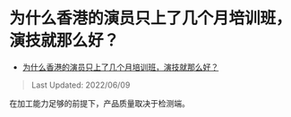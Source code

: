 # 为什么香港的演员只上了几个月培训班，演技就那么好？

- [为什么香港的演员只上了几个月培训班，演技就那么好？](https://www.zhihu.com/question/536545555/answer/2521212823)

>Last Updated: 2022/06/09

在加工能力足够的前提下，产品质量取决于检测端。